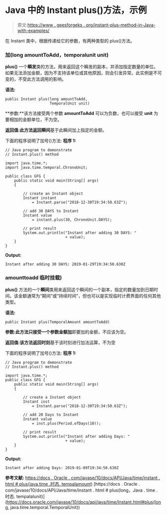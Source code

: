 # Java 中的 Instant plus()方法，示例

> 原文:[https://www . geesforgeks . org/instant-plus-method-in-Java-with-examples/](https://www.geeksforgeeks.org/instant-plus-method-in-java-with-examples/)

在 Instant 类中，根据传递给它的参数，有两种类型的 plus()方法。

### 加(long amountToAdd，temporalunit unit)

**plus()** 一个**瞬发**类的方法，用来返回这个瞬发的副本，并添加指定数量的单位。如果无法添加金额，因为不支持该单位或其他原因，则会引发异常。此实例是不可变的，不受此方法调用的影响。

**语法:**

```
public Instant plus(long amountToAdd,
                    TemporalUnit unit)

```

**参数:**该方法接受两个参数 **amountToAdd** 可以为负数，也可以接受 **unit** 为要相加的金额单位，不为空。

**返回值:**此方法返回**瞬间**基于此瞬间加上指定的金额。

下面的程序说明了加号()方法:
**程序 1:**

```
// Java program to demonstrate
// Instant.plus() method

import java.time.*;
import java.time.temporal.ChronoUnit;

public class GFG {
    public static void main(String[] args)
    {

        // create an Instant object
        Instant instant
            = Instant.parse("2018-12-30T19:34:50.63Z");

        // add 30 DAYS to Instant
        Instant value
            = instant.plus(30, ChronoUnit.DAYS);

        // print result
        System.out.println("Instant after adding 30 DAYS: "
                           + value);
    }
}
```

**Output:**

```
Instant after adding 30 DAYS: 2019-01-29T19:34:50.630Z

```

### amounttoadd 临时挂载)

**plus()** 方法的一个**瞬间**类用来返回这个瞬间的一个副本，指定的数量加到日期时间。该金额通常为“期间”或“持续时间”，但也可以是实现临时计费界面的任何其他类型。

**语法:**

```
public Instant plus(TemporalAmount amountToAdd)

```

**参数:**此方法只接受一个参数**金额加**即要加的金额，不应该为空。

**返回值:**该方法返回**时刻**基于该时刻进行加法运算，不为空

下面的程序说明了加号()方法:
**程序 1:**

```
// Java program to demonstrate
// Instant.plus() method

import java.time.*;
public class GFG {
    public static void main(String[] args)
    {

        // create a Instant object
        Instant inst
            = Instant.parse("2018-12-30T19:34:50.63Z");

        // add 20 Days to Instant
        Instant value
            = inst.plus(Period.ofDays(10));

        // print result
        System.out.println("Instant after adding Days: "
                           + value);
    }
}
```

**Output:**

```
Instant after adding Days: 2019-01-09T19:34:50.630Z

```

**参考文献:**
[https://docs . Oracle . com/javase/10/docs/API/Java/time/instant . html # plus(java.time .时态. tempalamount)](https://docs.oracle.com/javase/10/docs/api/java/time/Instant.html#plus(java.time.temporal.TemporalAmount))
[https://docs . Oracle . com/javase/10/docs/API/Java/time/instant . html # plus(long，Java . time .时态. tempalalunit)](https://docs.oracle.com/javase/10/docs/api/java/time/Instant.html#plus(long, java.time.temporal.TemporalUnit))